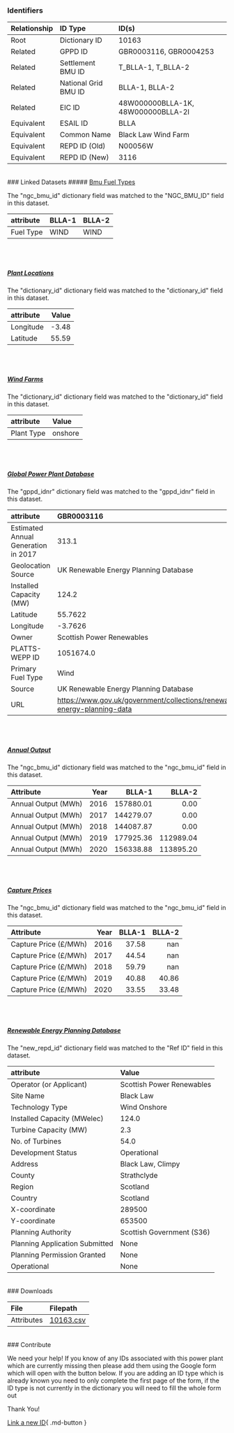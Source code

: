 ### Identifiers

| Relationship   | ID Type              | ID(s)                              |
|:---------------|:---------------------|:-----------------------------------|
| Root           | Dictionary ID        | 10163                              |
| Related        | GPPD ID              | GBR0003116, GBR0004253             |
| Related        | Settlement BMU ID    | T_BLLA-1, T_BLLA-2                 |
| Related        | National Grid BMU ID | BLLA-1, BLLA-2                     |
| Related        | EIC ID               | 48W000000BLLA-1K, 48W000000BLLA-2I |
| Equivalent     | ESAIL ID             | BLLA                               |
| Equivalent     | Common Name          | Black Law Wind Farm                |
| Equivalent     | REPD ID (Old)        | N00056W                            |
| Equivalent     | REPD ID (New)        | 3116                               |

<br>
### Linked Datasets
##### <a href="https://osuked.github.io/Power-Station-Dictionary/datasets/bmu-fuel-types">Bmu Fuel Types</a>



The "ngc_bmu_id" dictionary field was matched to the "NGC_BMU_ID" field in this dataset.

| attribute   | BLLA-1   | BLLA-2   |
|:------------|:---------|:---------|
| Fuel Type   | WIND     | WIND     |

<br><br>
##### <a href="https://osuked.github.io/Power-Station-Dictionary/datasets/plant-locations">Plant Locations</a>



The "dictionary_id" dictionary field was matched to the "dictionary_id" field in this dataset.

| attribute   |   Value |
|:------------|--------:|
| Longitude   |   -3.48 |
| Latitude    |   55.59 |

<br><br>
##### <a href="https://osuked.github.io/Power-Station-Dictionary/datasets/wind-farms">Wind Farms</a>



The "dictionary_id" dictionary field was matched to the "dictionary_id" field in this dataset.

| attribute   | Value   |
|:------------|:--------|
| Plant Type  | onshore |

<br><br>
##### <a href="https://osuked.github.io/Power-Station-Dictionary/datasets/global-power-plant-database">Global Power Plant Database</a>



The "gppd_idnr" dictionary field was matched to the "gppd_idnr" field in this dataset.

| attribute                           | GBR0003116                                                               | GBR0004253                                                               |
|:------------------------------------|:-------------------------------------------------------------------------|:-------------------------------------------------------------------------|
| Estimated Annual Generation in 2017 | 313.1                                                                    | 139.71                                                                   |
| Geolocation Source                  | UK Renewable Energy Planning Database                                    | UK Renewable Energy Planning Database                                    |
| Installed Capacity (MW)             | 124.2                                                                    | 55.42                                                                    |
| Latitude                            | 55.7622                                                                  | 55.7622                                                                  |
| Longitude                           | -3.7626                                                                  | -3.7626                                                                  |
| Owner                               | Scottish Power Renewables                                                | Scottish Power Renewables                                                |
| PLATTS-WEPP ID                      | 1051674.0                                                                | 1051674.0                                                                |
| Primary Fuel Type                   | Wind                                                                     | Wind                                                                     |
| Source                              | UK Renewable Energy Planning Database                                    | UK Renewable Energy Planning Database                                    |
| URL                                 | https://www.gov.uk/government/collections/renewable-energy-planning-data | https://www.gov.uk/government/collections/renewable-energy-planning-data |

<br><br>
##### <a href="https://osuked.github.io/Power-Station-Dictionary/datasets/annual-output">Annual Output</a>



The "ngc_bmu_id" dictionary field was matched to the "ngc_bmu_id" field in this dataset.

| Attribute           |   Year |    BLLA-1 |    BLLA-2 |
|:--------------------|-------:|----------:|----------:|
| Annual Output (MWh) |   2016 | 157880.01 |      0.00 |
| Annual Output (MWh) |   2017 | 144279.07 |      0.00 |
| Annual Output (MWh) |   2018 | 144087.87 |      0.00 |
| Annual Output (MWh) |   2019 | 177925.36 | 112989.04 |
| Annual Output (MWh) |   2020 | 156338.88 | 113895.20 |

<br><br>
##### <a href="https://osuked.github.io/Power-Station-Dictionary/datasets/capture-prices">Capture Prices</a>



The "ngc_bmu_id" dictionary field was matched to the "ngc_bmu_id" field in this dataset.

| Attribute             |   Year |   BLLA-1 |   BLLA-2 |
|:----------------------|-------:|---------:|---------:|
| Capture Price (£/MWh) |   2016 |    37.58 |   nan    |
| Capture Price (£/MWh) |   2017 |    44.54 |   nan    |
| Capture Price (£/MWh) |   2018 |    59.79 |   nan    |
| Capture Price (£/MWh) |   2019 |    40.88 |    40.86 |
| Capture Price (£/MWh) |   2020 |    33.55 |    33.48 |

<br><br>
##### <a href="https://osuked.github.io/Power-Station-Dictionary/datasets/renewable-energy-planning-database">Renewable Energy Planning Database</a>



The "new_repd_id" dictionary field was matched to the "Ref ID" field in this dataset.

| attribute                      | Value                     |
|:-------------------------------|:--------------------------|
| Operator (or Applicant)        | Scottish Power Renewables |
| Site Name                      | Black Law                 |
| Technology Type                | Wind Onshore              |
| Installed Capacity (MWelec)    | 124.0                     |
| Turbine Capacity (MW)          | 2.3                       |
| No. of Turbines                | 54.0                      |
| Development Status             | Operational               |
| Address                        | Black Law, Climpy         |
| County                         | Strathclyde               |
| Region                         | Scotland                  |
| Country                        | Scotland                  |
| X-coordinate                   | 289500                    |
| Y-coordinate                   | 653500                    |
| Planning Authority             | Scottish Government (S36) |
| Planning Application Submitted | None                      |
| Planning Permission Granted    | None                      |
| Operational                    | None                      |


<br>
### Downloads


| File       | Filepath                                                                              |
|:-----------|:--------------------------------------------------------------------------------------|
| Attributes | [10163.csv](https://osuked.github.io/Power-Station-Dictionary/object_attrs/10163.csv) |


<br>
### Contribute

We need your help! If you know of any IDs associated with this power plant which are currently missing then please add them using the Google form which will open with the button below. If you are adding an ID type which is already known you need to only complete the first page of the form, if the ID type is not currently in the dictionary you will need to fill the whole form out

Thank You!

[Link a new ID](https://docs.google.com/forms/d/e/1FAIpQLSc5jRsQ7NgiLLXbwo9PUdwTQyuqbRwThltG56-o6NVSe7E_nw/viewform?usp=pp_url&entry.251912331=10163){ .md-button }